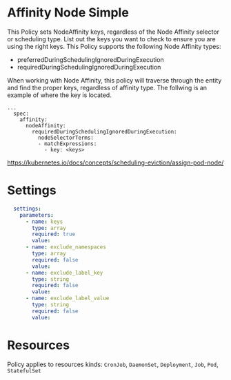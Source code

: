 # Affinity Node Simple

This Policy sets NodeAffinity keys, regardless of the Node Affinity selector or scheduling type. List out the keys you want to check to ensure you are using the right keys. This Policy supports the following Node Affinity types:
- preferredDuringSchedulingIgnoredDuringExecution
- requiredDuringSchedulingIgnoredDuringExecution


When working with Node Affinity, this policy will traverse through the entity and find the proper keys, regardless of affinity type. The follwing is an example of where the key is located. 

```
...
  spec:
    affinity:
      nodeAffinity:
        requiredDuringSchedulingIgnoredDuringExecution:
          nodeSelectorTerms:
          - matchExpressions:
            - key: <keys>
```

https://kubernetes.io/docs/concepts/scheduling-eviction/assign-pod-node/


# Settings
```yaml
  settings:
    parameters:
      - name: keys
        type: array
        required: true
        value:
      - name: exclude_namespaces
        type: array
        required: false
        value:
      - name: exclude_label_key
        type: string
        required: false
        value:
      - name: exclude_label_value
        type: string
        required: false
        value:
```

# Resources
Policy applies to resources kinds:
`CronJob`, `DaemonSet`, `Deployment`, `Job`, `Pod`, `StatefulSet`
